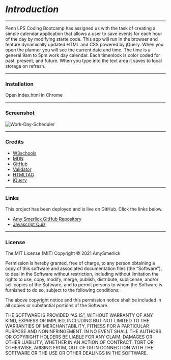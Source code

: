 <Work-Day-Scheduler>

# _**Introduction**_
***
Penn LPS Coding Bootcamp has assigned us with the task of creating a simple calendar application that allows a user to save events for each hour of the day by modifying starte code. This app will run in the browser and feature dynamically updated HTML and CSS powered by jQuery. When you open the planner you will see the current date and time. The time is a general 9am to 5pm work day calendar. Each timenlock is color coded for past, present, and future. When you type into the text area it saves to local storage on refresh.

***
### __Installation__


Open index.html in Chrome

***
### __Screenshot__
![Work-Day-Scheduler](https://user-images.githubusercontent.com/77814900/113458466-556b8800-93e0-11eb-824d-91b4540e028f.png)


***
### __Credits__

- [W3schools](https://www.w3schools.com/)
- [MDN](https://developer.mozilla.org/en-US/docs/Web/CSS/CSS_Selectors)
- [GitHub](https://coding-boot-camp.github.io/full-stack/github/professional-readme-guide)
- [Validator](https://validator.w3.org/)
- [HTMLTAG](https://medium.com/@zac_heisey/7-alternatives-to-the-div-html-tag-7c888c7b5036)
- [jQuery](https://momentjs.com/)

***
### __Links__

This project has been deployed and is live on GitHub. Click the links below.

-  [Amy Smerlick GitHub Repository](https://github.com/amysmerlick)
-   [Javascript Quiz](https://amysmerlick.github.io/Work-Day-Scheduler/)

***
### __License__

The MIT License (MIT)
Copyright © 2021 AmySmerlick

Permission is hereby granted, free of charge, to any person obtaining a copy of this software and associated documentation files (the “Software”), to deal in the Software without restriction, including without limitation the rights to use, copy, modify, merge, publish, distribute, sublicense, and/or sell copies of the Software, and to permit persons to whom the Software is furnished to do so, subject to the following conditions:

The above copyright notice and this permission notice shall be included in all copies or substantial portions of the Software.

THE SOFTWARE IS PROVIDED “AS IS”, WITHOUT WARRANTY OF ANY KIND, EXPRESS OR IMPLIED, INCLUDING BUT NOT LIMITED TO THE WARRANTIES OF MERCHANTABILITY, FITNESS FOR A PARTICULAR PURPOSE AND NONINFRINGEMENT. IN NO EVENT SHALL THE AUTHORS OR COPYRIGHT HOLDERS BE LIABLE FOR ANY CLAIM, DAMAGES OR OTHER LIABILITY, WHETHER IN AN ACTION OF CONTRACT, TORT OR OTHERWISE, ARISING FROM, OUT OF OR IN CONNECTION WITH THE SOFTWARE OR THE USE OR OTHER DEALINGS IN THE SOFTWARE.
